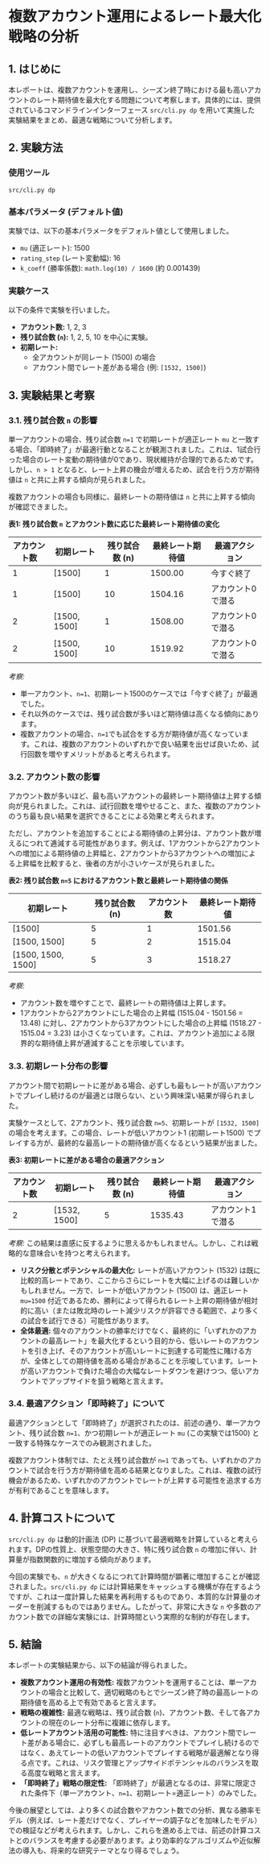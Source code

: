 # 複数アカウント運用によるレート最大化戦略の分析

## 1. はじめに

本レポートは、複数アカウントを運用し、シーズン終了時における最も高いアカウントのレート期待値を最大化する問題について考察します。具体的には、提供されているコマンドラインインターフェース `src/cli.py dp` を用いて実施した実験結果をまとめ、最適な戦略について分析します。

## 2. 実験方法

### 使用ツール
`src/cli.py dp`

### 基本パラメータ (デフォルト値)
実験では、以下の基本パラメータをデフォルト値として使用しました。
*   `mu` (適正レート): 1500
*   `rating_step` (レート変動幅): 16
*   `k_coeff` (勝率係数): `math.log(10) / 1600` (約 0.001439)

### 実験ケース
以下の条件で実験を行いました。
*   **アカウント数:** 1, 2, 3
*   **残り試合数 (`n`):** 1, 2, 5, 10 を中心に実験。
*   **初期レート:**
    *   全アカウントが同レート (1500) の場合
    *   アカウント間でレート差がある場合 (例: `[1532, 1500]`)

## 3. 実験結果と考察

### 3.1. 残り試合数 `n` の影響

単一アカウントの場合、残り試合数 `n=1` で初期レートが適正レート `mu` と一致する場合、「即時終了」が最適行動となることが観測されました。これは、1試合行った場合のレート変動の期待値が0であり、現状維持が合理的であるためです。しかし、`n > 1` となると、レート上昇の機会が増えるため、試合を行う方が期待値は `n` と共に上昇する傾向が見られました。

複数アカウントの場合も同様に、最終レートの期待値は `n` と共に上昇する傾向が確認できました。

**表1: 残り試合数 `n` とアカウント数に応じた最終レート期待値の変化**

| アカウント数 | 初期レート     | 残り試合数 (n) | 最終レート期待値 | 最適アクション   |
|--------------|----------------|----------------|--------------------|--------------------|
| 1            | [1500]         | 1              | 1500.00            | 今すぐ終了         |
| 1            | [1500]         | 10             | 1504.16            | アカウント0で潜る    |
| 2            | [1500, 1500]   | 1              | 1508.00            | アカウント0で潜る    |
| 2            | [1500, 1500]   | 10             | 1519.92            | アカウント0で潜る    |

*考察:*
*   単一アカウント、`n=1`、初期レート1500のケースでは「今すぐ終了」が最適でした。
*   それ以外のケースでは、残り試合数が多いほど期待値は高くなる傾向にあります。
*   複数アカウントの場合、`n=1`でも試合をする方が期待値が高くなっています。これは、複数のアカウントのいずれかで良い結果を出せば良いため、試行回数を増やすメリットがあると考えられます。

### 3.2. アカウント数の影響

アカウント数が多いほど、最も高いアカウントの最終レート期待値は上昇する傾向が見られました。これは、試行回数を増やせること、また、複数のアカウントのうち最も良い結果を選択できることによる効果と考えられます。

ただし、アカウントを追加することによる期待値の上昇分は、アカウント数が増えるにつれて逓減する可能性があります。例えば、1アカウントから2アカウントへの増加による期待値の上昇幅と、2アカウントから3アカウントへの増加による上昇幅を比較すると、後者の方が小さいケースが見られました。

**表2: 残り試合数 `n=5` におけるアカウント数と最終レート期待値の関係**

| 初期レート             | 残り試合数 (n) | アカウント数 | 最終レート期待値 |
|------------------------|----------------|--------------|--------------------|
| [1500]                 | 5              | 1            | 1501.56            |
| [1500, 1500]           | 5              | 2            | 1515.04            |
| [1500, 1500, 1500]     | 5              | 3            | 1518.27            |

*考察:*
*   アカウント数を増やすことで、最終レートの期待値は上昇します。
*   1アカウントから2アカウントにした場合の上昇幅 (1515.04 - 1501.56 = 13.48) に対し、2アカウントから3アカウントにした場合の上昇幅 (1518.27 - 1515.04 = 3.23) は小さくなっています。これは、アカウント追加による限界的な期待値上昇が逓減することを示唆しています。

### 3.3. 初期レート分布の影響

アカウント間で初期レートに差がある場合、必ずしも最もレートが高いアカウントでプレイし続けるのが最適とは限らない、という興味深い結果が得られました。

実験ケースとして、2アカウント、残り試合数 `n=5`、初期レートが `[1532, 1500]` の場合を考えます。この場合、レートが低いアカウント1 (初期レート1500) でプレイする方が、最終的な最高レートの期待値が高くなるという結果が出ました。

**表3: 初期レートに差がある場合の最適アクション**

| アカウント数 | 初期レート     | 残り試合数 (n) | 最終レート期待値 | 最適アクション   |
|--------------|----------------|----------------|--------------------|--------------------|
| 2            | [1532, 1500]   | 5              | 1535.43            | アカウント1で潜る    |

*考察:*
この結果は直感に反するように思えるかもしれません。しかし、これは戦略的な意味合いを持つと考えられます。
*   **リスク分散とポテンシャルの最大化:** レートが高いアカウント (1532) は既に比較的高レートであり、ここからさらにレートを大幅に上げるのは難しいかもしれません。一方で、レートが低いアカウント (1500) は、適正レート `mu=1500` 付近であるため、勝利によって得られるレート上昇の期待値が相対的に高い（または敗北時のレート減少リスクが許容できる範囲で、より多くの試合を試行できる）可能性があります。
*   **全体最適:** 個々のアカウントの勝率だけでなく、最終的に「いずれかのアカウントの最高レート」を最大化するという目的から、低いレートのアカウントを引き上げ、そのアカウントが高いレートに到達する可能性に賭ける方が、全体としての期待値を高める場合があることを示唆しています。レートが高いアカウントで負けた場合の大幅なレートダウンを避けつつ、低いアカウントでアップサイドを狙う戦略と言えます。

### 3.4. 最適アクション「即時終了」について

最適アクションとして「即時終了」が選択されたのは、前述の通り、単一アカウント、残り試合数 `n=1`、かつ初期レートが適正レート `mu` (この実験では1500) と一致する特殊なケースでのみ観測されました。

複数アカウント体制では、たとえ残り試合数が `n=1` であっても、いずれかのアカウントで試合を行う方が期待値を高める結果となりました。これは、複数の試行機会があるため、いずれかのアカウントでレートが上昇する可能性を追求する方が有利であることを意味します。

## 4. 計算コストについて

`src/cli.py dp` は動的計画法 (DP) に基づいて最適戦略を計算していると考えられます。DPの性質上、状態空間の大きさ、特に残り試合数 `n` の増加に伴い、計算量が指数関数的に増加する傾向があります。

今回の実験でも、`n` が大きくなるにつれて計算時間が顕著に増加することが確認されました。`src/cli.py dp` には計算結果をキャッシュする機構が存在するようですが、これは一度計算した結果を再利用するものであり、本質的な計算量のオーダーを削減するものではありません。したがって、非常に大きな `n` や多数のアカウント数での詳細な実験には、計算時間という実際的な制約が存在します。

## 5. 結論

本レポートの実験結果から、以下の結論が得られました。

*   **複数アカウント運用の有効性:** 複数アカウントを運用することは、単一アカウントの場合と比較して、適切戦略のもとでシーズン終了時の最高レートの期待値を高める上で有効であると言えます。
*   **戦略の複雑性:** 最適な戦略は、残り試合数 (`n`)、アカウント数、そして各アカウントの現在のレート分布に複雑に依存します。
*   **低レートアカウント活用の可能性:** 特に注目すべきは、アカウント間でレート差がある場合に、必ずしも最高レートのアカウントでプレイし続けるのではなく、あえてレートの低いアカウントでプレイする戦略が最適解となり得る点です。これは、リスク管理とアップサイドポテンシャルのバランスを取る高度な戦略と言えます。
*   **「即時終了」戦略の限定性:** 「即時終了」が最適となるのは、非常に限定された条件下（単一アカウント、`n=1`、初期レート=適正レート）のみでした。

今後の展望としては、より多くの試合数やアカウント数での分析、異なる勝率モデル（例えば、レート差だけでなく、プレイヤーの調子などを加味したモデル）での検証などが考えられます。しかし、これらを進める上では、前述の計算コストとのバランスを考慮する必要があります。より効率的なアルゴリズムや近似解法の導入も、将来的な研究テーマとなり得るでしょう。
